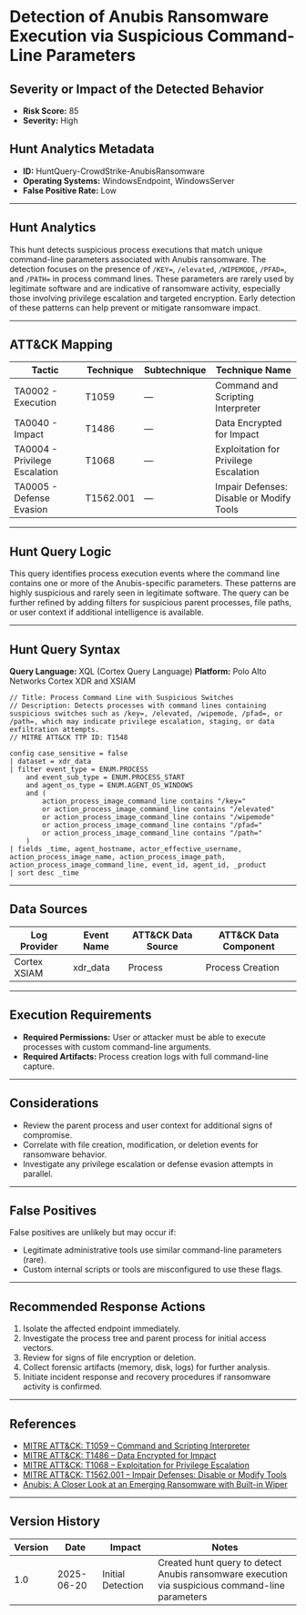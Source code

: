 # Detection of Anubis Ransomware Execution via Suspicious Command-Line Parameters

## Severity or Impact of the Detected Behavior
- **Risk Score:** 85
- **Severity:** High

## Hunt Analytics Metadata

- **ID:** HuntQuery-CrowdStrike-AnubisRansomware
- **Operating Systems:** WindowsEndpoint, WindowsServer
- **False Positive Rate:** Low

---

## Hunt Analytics

This hunt detects suspicious process executions that match unique command-line parameters associated with Anubis ransomware. The detection focuses on the presence of `/KEY=`, `/elevated`, `/WIPEMODE`, `/PFAD=`, and `/PATH=` in process command lines. These parameters are rarely used by legitimate software and are indicative of ransomware activity, especially those involving privilege escalation and targeted encryption. Early detection of these patterns can help prevent or mitigate ransomware impact.

---

## ATT&CK Mapping

| Tactic                        | Technique  | Subtechnique | Technique Name                                 |
|------------------------------|------------|--------------|-----------------------------------------------|
| TA0002 - Execution            | T1059      | —            | Command and Scripting Interpreter             |
| TA0040 - Impact               | T1486      | —            | Data Encrypted for Impact                     |
| TA0004 - Privilege Escalation | T1068      | —            | Exploitation for Privilege Escalation         |
| TA0005 - Defense Evasion      | T1562.001  | —            | Impair Defenses: Disable or Modify Tools      |

---

## Hunt Query Logic

This query identifies process execution events where the command line contains one or more of the Anubis-specific parameters. These patterns are highly suspicious and rarely seen in legitimate software. The query can be further refined by adding filters for suspicious parent processes, file paths, or user context if additional intelligence is available.

---

## Hunt Query Syntax

**Query Language:** XQL (Cortex Query Language)
**Platform:** Polo Alto Networks Cortex XDR and XSIAM

```xql
// Title: Process Command Line with Suspicious Switches
// Description: Detects processes with command lines containing suspicious switches such as /key=, /elevated, /wipemode, /pfad=, or /path=, which may indicate privilege escalation, staging, or data exfiltration attempts.
// MITRE ATT&CK TTP ID: T1548

config case_sensitive = false 
| dataset = xdr_data 
| filter event_type = ENUM.PROCESS 
    and event_sub_type = ENUM.PROCESS_START 
    and agent_os_type = ENUM.AGENT_OS_WINDOWS
    and (
        action_process_image_command_line contains "/key="
        or action_process_image_command_line contains "/elevated"
        or action_process_image_command_line contains "/wipemode"
        or action_process_image_command_line contains "/pfad="
        or action_process_image_command_line contains "/path="
    )
| fields _time, agent_hostname, actor_effective_username, action_process_image_name, action_process_image_path, action_process_image_command_line, event_id, agent_id, _product
| sort desc _time
```

---

## Data Sources

| Log Provider | Event Name       | ATT&CK Data Source  | ATT&CK Data Component  |
|--------------|------------------|---------------------|------------------------|
| Cortex XSIAM|    xdr_data       | Process             | Process Creation       |

---

## Execution Requirements

- **Required Permissions:** User or attacker must be able to execute processes with custom command-line arguments.
- **Required Artifacts:** Process creation logs with full command-line capture.

---

## Considerations

- Review the parent process and user context for additional signs of compromise.
- Correlate with file creation, modification, or deletion events for ransomware behavior.
- Investigate any privilege escalation or defense evasion attempts in parallel.

---

## False Positives

False positives are unlikely but may occur if:
- Legitimate administrative tools use similar command-line parameters (rare).
- Custom internal scripts or tools are misconfigured to use these flags.

---

## Recommended Response Actions

1. Isolate the affected endpoint immediately.
2. Investigate the process tree and parent process for initial access vectors.
3. Review for signs of file encryption or deletion.
4. Collect forensic artifacts (memory, disk, logs) for further analysis.
5. Initiate incident response and recovery procedures if ransomware activity is confirmed.

---

## References

- [MITRE ATT&CK: T1059 – Command and Scripting Interpreter](https://attack.mitre.org/techniques/T1059/)
- [MITRE ATT&CK: T1486 – Data Encrypted for Impact](https://attack.mitre.org/techniques/T1486/)
- [MITRE ATT&CK: T1068 – Exploitation for Privilege Escalation](https://attack.mitre.org/techniques/T1068/)
- [MITRE ATT&CK: T1562.001 – Impair Defenses: Disable or Modify Tools](https://attack.mitre.org/techniques/T1562/001/)
- [Anubis: A Closer Look at an Emerging Ransomware with Built-in Wiper](https://www.trendmicro.com/en_us/research/25/f/anubis-a-closer-look-at-an-emerging-ransomware.html)

---

## Version History

| Version | Date       | Impact            | Notes                                                                                      |
|---------|------------|-------------------|--------------------------------------------------------------------------------------------|
| 1.0     | 2025-06-20 | Initial Detection | Created hunt query to detect Anubis ransomware execution via suspicious command-line parameters |
